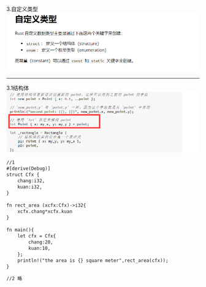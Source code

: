 3.自定义类型  
![](images/2021-07-11-19-05-46.png)
***
3.1结构体
![](images/2021-07-11-19-11-55.png)
```
//1
#[derive(Debug)]
struct Cfx {
    chang:i32,
    kuan:i32,
}

fn rect_area (xcfx:Cfx)->i32{
    xcfx.chang*xcfx.kuan
}

fn main(){
    let cfx = Cfx{
        chang:20,
        kuan:10,
    };
    println!("the area is {} square meter",rect_area(cfx));
}
```

```
//2 略
```
